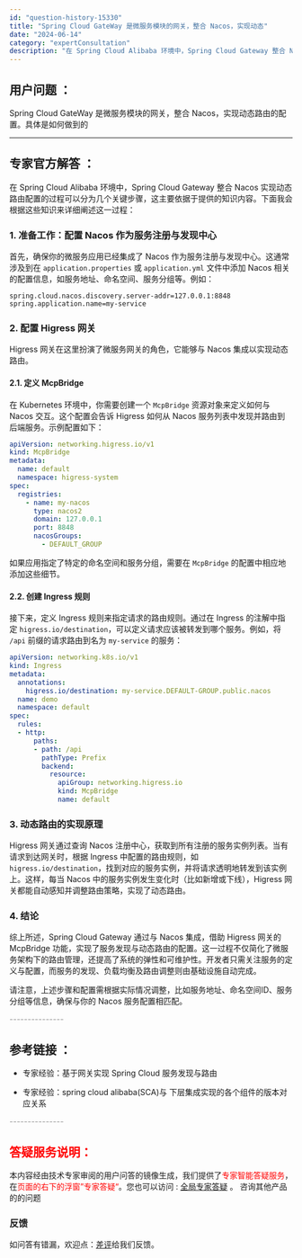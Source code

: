 ```yaml
---
id: "question-history-15330"
title: "Spring Cloud GateWay 是微服务模块的网关，整合 Nacos，实现动态"
date: "2024-06-14"
category: "expertConsultation"
description: "在 Spring Cloud Alibaba 环境中，Spring Cloud Gateway 整合 Nacos 实现动态路由配置的过程可以分为几个关键步骤，这主要依据于提供的知识内容。下面我会根据这些知识来详细阐述这一过程：### 1. 准备工作：配置 Nacos 作为服务注册与发现中心首先，确保"
---
```


## 用户问题 ： 
 Spring Cloud GateWay 是微服务模块的网关，整合 Nacos，实现动态路由的配置。具体是如何做到的  

---------------
## 专家官方解答 ：

在 Spring Cloud Alibaba 环境中，Spring Cloud Gateway 整合 Nacos 实现动态路由配置的过程可以分为几个关键步骤，这主要依据于提供的知识内容。下面我会根据这些知识来详细阐述这一过程：

### 1. 准备工作：配置 Nacos 作为服务注册与发现中心

首先，确保你的微服务应用已经集成了 Nacos 作为服务注册与发现中心。这通常涉及到在 `application.properties` 或 `application.yml` 文件中添加 Nacos 相关的配置信息，如服务地址、命名空间、服务分组等。例如：

```properties
spring.cloud.nacos.discovery.server-addr=127.0.0.1:8848
spring.application.name=my-service
```

### 2. 配置 Higress 网关

Higress 网关在这里扮演了微服务网关的角色，它能够与 Nacos 集成以实现动态路由。

#### 2.1. 定义 McpBridge

在 Kubernetes 环境中，你需要创建一个 `McpBridge` 资源对象来定义如何与 Nacos 交互。这个配置会告诉 Higress 如何从 Nacos 服务列表中发现并路由到后端服务。示例配置如下：

```yaml
apiVersion: networking.higress.io/v1
kind: McpBridge
metadata:
  name: default
  namespace: higress-system
spec:
  registries:
    - name: my-nacos
      type: nacos2
      domain: 127.0.0.1
      port: 8848
      nacosGroups:
        - DEFAULT_GROUP
```

如果应用指定了特定的命名空间和服务分组，需要在 `McpBridge` 的配置中相应地添加这些细节。

#### 2.2. 创建 Ingress 规则

接下来，定义 Ingress 规则来指定请求的路由规则。通过在 Ingress 的注解中指定 `higress.io/destination`，可以定义请求应该被转发到哪个服务。例如，将 `/api` 前缀的请求路由到名为 `my-service` 的服务：

```yaml
apiVersion: networking.k8s.io/v1
kind: Ingress
metadata:
  annotations:
    higress.io/destination: my-service.DEFAULT-GROUP.public.nacos
  name: demo
  namespace: default
spec:
  rules:
  - http:
      paths:
      - path: /api
        pathType: Prefix
        backend:
          resource:
            apiGroup: networking.higress.io
            kind: McpBridge
            name: default
```

### 3. 动态路由的实现原理

Higress 网关通过查询 Nacos 注册中心，获取到所有注册的服务实例列表。当有请求到达网关时，根据 Ingress 中配置的路由规则，如 `higress.io/destination`，找到对应的服务实例，并将请求透明地转发到该实例上。这样，每当 Nacos 中的服务实例发生变化时（比如新增或下线），Higress 网关都能自动感知并调整路由策略，实现了动态路由。

### 4. 结论

综上所述，Spring Cloud Gateway 通过与 Nacos 集成，借助 Higress 网关的 McpBridge 功能，实现了服务发现与动态路由的配置。这一过程不仅简化了微服务架构下的路由管理，还提高了系统的弹性和可维护性。开发者只需关注服务的定义与配置，而服务的发现、负载均衡及路由调整则由基础设施自动完成。

请注意，上述步骤和配置需根据实际情况调整，比如服务地址、命名空间ID、服务分组等信息，确保与你的 Nacos 服务配置相匹配。


<font color="#949494">---------------</font> 


## 参考链接 ：

* 专家经验：基于网关实现 Spring Cloud 服务发现与路由 
 
 * 专家经验：spring cloud alibaba(SCA)与 下层集成实现的各个组件的版本对应关系 


 <font color="#949494">---------------</font> 
 


## <font color="#FF0000">答疑服务说明：</font> 

本内容经由技术专家审阅的用户问答的镜像生成，我们提供了<font color="#FF0000">专家智能答疑服务</font>，在<font color="#FF0000">页面的右下的浮窗”专家答疑“</font>。您也可以访问 : [全局专家答疑](https://answer.opensource.alibaba.com/docs/intro) 。 咨询其他产品的的问题

### 反馈
如问答有错漏，欢迎点：[差评](https://ai.nacos.io/user/feedbackByEnhancerGradePOJOID?enhancerGradePOJOId=15340)给我们反馈。
